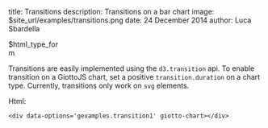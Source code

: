 title: Transitions
description: Transitions on a bar chart
image: $site_url/examples/transitions.png
date: 24 December 2014
author: Luca Sbardella

<div style="width: 100px" class="center-block">$html_type_form</div>
<div data-options='gexamples.transition1' style='max-width: 500px' class="center-block" giotto-chart></div>

Transitions are easily implemented using the ``d3.transition`` api. To enable transition on
a GiottoJS chart, set a positive ``transition.duration`` on a chart type.
Currently, transitions only work on ``svg`` elements.

Html:

    <div data-options='gexamples.transition1' giotto-chart></div>